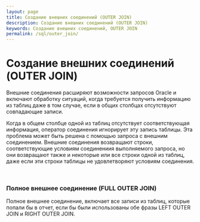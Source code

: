 ```yaml
---
layout: page
title: Создание внешних соединений (OUTER JOIN)
description: Создание внешних соединений (OUTER JOIN)
keywords: Создание внешних соединений, OUTER JOIN
permalink: /sql/outer_join/
---
```


# Создание внешних соединений (OUTER JOIN)

Внешние соединения расширяют возможности запросов Oracle и включают обработку ситуаций, когда требуется получить информацию из таблиц даже в том случае, если в общих столбцах отсутствуют совпадающие записи.

Когда в общем столбце одной из таблиц отсутствует соответствующая информация, оператор соединения игнорирует эту запись таблицы. Эта проблема может быть решена с помощью запроса с внешним соединением. Внешние соединения возвращают строки, соответствующие условиям соединениия выполняемого запроса, но они возвращают также и некоторые или все строки одной из таблиц, даже если эти строки таблицы не удовлетворяют условиям соединения.

<br/>
<h3>Полное внешнее соединение (FULL OUTER JOIN)</h3>

Полное внешнее соединение, включает все записи из таблиц, которые попали бы в отчет, если бы были использованы обе фразы LEFT OUTER JOIN и RIGHT OUTER JOIN.
